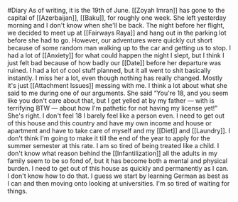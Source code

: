 #Diary 
As of writing, it is the 19th of June.
[[Zoyah Imran]] has gone to the capital of [[Azerbaijan]], [[Baku]], for roughly one week. She left yesterday morning and I don't know when she'll be back.
The night before her flight, we decided to meet up at [[Fairways Raya]] and hang out in the parking lot before she had to go.
However, our adventures were quickly cut short because of some random man walking up to the car and getting us to stop. I had a lot of [[Anxiety]] for what could happen the night I slept, but I think I just felt bad because of how badly our [[Date]] before her departure was ruined. I had a lot of cool stuff planned, but it all went to shit basically instantly.
I miss her a lot, even though nothing has really changed. Mostly it's just [[Attachment Issues]] messing with me.
I think a lot about what she said to me during one of our arguments. She said “You're 18, and you seem like you don't care about that, but I get yelled at by my father — with is terrifying BTW — about how I'm pathetic for not having my license yet!”
She's right. I don't feel 18 I barely feel like a person even. I need to get out of this house and this country and have my own income and house or apartment and have to take care of myself and my [[Diet]] and [[Laundry]]. I don't think I'm going to make it till the end of the year to apply for the summer semester at this rate. I am so tired of being treated like a child. I don't know what reason behind the [[Infantilization]] all the adults in my family seem to be so fond of, but it has become both a mental and physical burden. I need to get out of this house as quickly and permanently as I can.
I don't know how to do that. I guess we start by learning German as best as I can and then moving onto looking at universities.
I'm so tired of waiting for things.